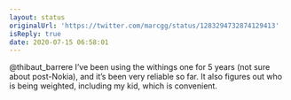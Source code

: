```yaml
---
layout: status
originalUrl: 'https://twitter.com/marcgg/status/1283294732874129413'
isReply: true
date: 2020-07-15 06:58:01
---
```


@thibaut_barrere I’ve been using the withings one for 5 years (not sure about post-Nokia), and it’s been very reliable so far. It also figures out who is being weighted, including my kid, which is convenient.
